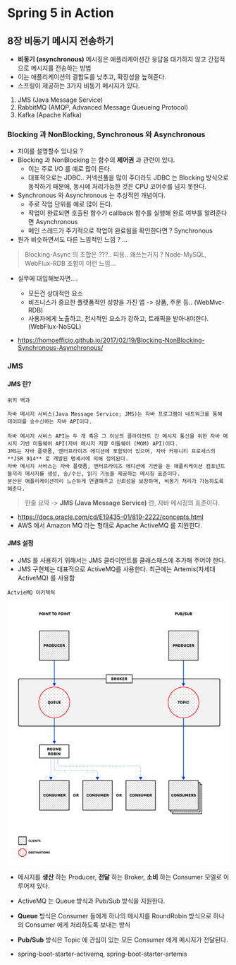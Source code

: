 # Spring 5 in Action

## 8장 비동기 메시지 전송하기
- **비동기 (asynchronous)** 메시징은 애플리케이션간 응답을 대기하지 않고 간접적으로 메시지를 전송하는 방법
- 이는 애플리케이션의 결합도를 낮추고, 확장성을 높혀준다.
- 스프링이 제공하는 3가지 비동기 메시지가 있다.
1. JMS (Java Message Service)
2. RabbitMQ (AMQP, Advanced Message Queueing Protocol) 
3. Kafka (Apache Kafka)

### Blocking 과 NonBlocking, Synchronous 와 Asynchronous
- 차이를 설명할수 있나요 ?
- Blocking 과 NonBlocking 는 함수의 **제어권** 과 관련이 있다.
  - 이는 주로 I/O 를 예로 많이 든다.
  - 대표적으로는 JDBC.. 커넥션풀을 많이 주더라도 JDBC 는 Blocking 방식으로 동작하기 때문에, 동시에 처리가능한 것은 CPU 코어수를 넘지 못한다.
- Synchronous 와 Asynchronous 는 추상적인 개념이다.
  - 주로 작업 단위를 예로 많이 든다.
  - 작업이 완료되면 호출된 함수가 callback 함수를 실행해 완료 여부를 알려준다면 Asynchronous
  - 메인 스레드가 주기적으로 작업이 완료됨을 확인한다면 ? Synchronous
- 뭔가 비슷하면서도 다른 느낌적인 느낌 ? ...

> Blocking-Async 의 조합은 ???.. 띠용.. 왜쓰는거지 ?
> Node-MySQL, WebFlux-RDB 조합이 이런 느낌...

- 실무에 대입해보자면....
  - 모든건 상대적인 요소
  - 비즈니스가 중요한 플랫폼적인 성향을 가진 앱 -> 상품, 주문 등.. (WebMvc-RDB)
  - 사용자에게 노출하고, 전시적인 요소가 강하고, 트래픽을 받아내야한다. (WebFlux-NoSQL)

- https://homoefficio.github.io/2017/02/19/Blocking-NonBlocking-Synchronous-Asynchronous/

### JMS

#### JMS 란?
`위키 백과`
```
자바 메시지 서비스(Java Message Service; JMS)는 자바 프로그램이 네트워크를 통해 데이터를 송수신하는 자바 API이다.

자바 메시지 서비스 API는 두 개 혹은 그 이상의 클라이언트 간 메시지 통신을 위한 자바 메시지 기반 미들웨어 API(자바 메시지 지향 미들웨어 (MOM) API)이다.
JMS는 자바 플랫폼, 엔터프라이즈 에디션에 포함되어 있으며, 자바 커뮤니티 프로세스의 **JSR 914** 로 개발된 명세서에 의해 정의된다.
자바 메시지 서비스는 자바 플랫폼, 엔터프라이즈 에디션에 기반을 둔 애플리케이션 컴포넌트들끼리 메시지를 생성, 송/수신, 읽기 기능을 제공하는 메시징 표준이다. 
분산된 애플리케이션끼리 느슨하게 연결해주고 신뢰성을 보장하며, 비동기 처리가 가능하도록 해준다.
```

> 한줄 요약 -> **JMS (Java Message Service)** 란, 자바 메시징의 표준이다.
- https://docs.oracle.com/cd/E19435-01/819-2222/concepts.html
- AWS 에서 Amazon MQ 라는 형태로 Apache ActiveMQ 를 지원한다.

#### JMS 설정
- JMS 를 사용하기 위해서는 JMS 클라이언트를 클래스패스에 추가해 주어야 한다.
- JMS 구현체는 대표적으로 ActiveMQ를 사용한다. 최근에는 Artemis(차세대 ActiveMQ) 를 사용함 
  
`ActvieMQ 아키텍쳐`

![ActiveMQ](./images/ActiveMQ.png)

- 메시지를 **생산** 하는 Producer, **전달** 하는 Broker, **소비** 하는 Consumer 모델로 이루어져 있다.
- ActiveMQ 는 Queue 방식과 Pub/Sub 방식을 지원한다. 
- **Queue** 방식은 Consumer 들에게 하나의 메시지를 RoundRobin 방식으로 하나의 Consumer 에게 처리하도록 보내는 방식
- **Pub/Sub** 방식은 Topic 에 관심이 있는 모든 Consumer 에게 메시지가 전달된다.

- spring-boot-starter-activemq, spring-boot-starter-artemis

